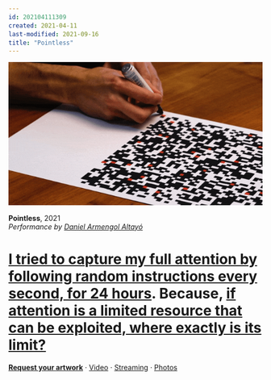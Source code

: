 ```yaml
---
id: 202104111309
created: 2021-04-11
last-modified: 2021-09-16
title: "Pointless"
---
```

![](../assets/202104111309.gif)

**Pointless**, 2021  
*Performance by [Daniel Armengol Altayó](202103150041)*

# [I tried to capture my full attention by following random instructions every second, for 24 hours](202105291521). Because, [if attention is a limited resource that can be exploited, where exactly is its limit?](202105271834)

[**Request your artwork**](202105271855) · [Video](https://www.youtube.com/watch?v=QRdb935v1sQ) · [Streaming](https://www.youtube.com/watch?v=3SPDPUxSgKA&list=PLS52VhiWnrkEx0E8j2X_m9M-HfkpFEbHB) · [Photos](https://flickr.com/photos/danielarmengolaltayo/albums/72157719334813149)